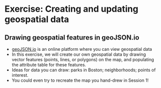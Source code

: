 # Exercise: Creating and updating geospatial data

## Drawing geospatial features in geoJSON.io

* [geoJSON.io](https://geojson.io/#map=2/20.0/0.0) is an online platform where you can view geospatial data
* In this exercise, we will create our own geospatial data by drawing vector features (points, lines, or polygons) on the map, and populating the attribute table for these features.
* Ideas for data you can draw: parks in Boston; neighborhoods; points of interest. 
* You could even try to recreate the map you hand-drew in Session 1!
